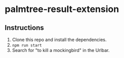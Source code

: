 # palmtree-result-extension

## Instructions
1. Clone this repo and install the dependencies.
2. `npm run start`
3. Search for "to kill a mockingbird" in the Urlbar.
